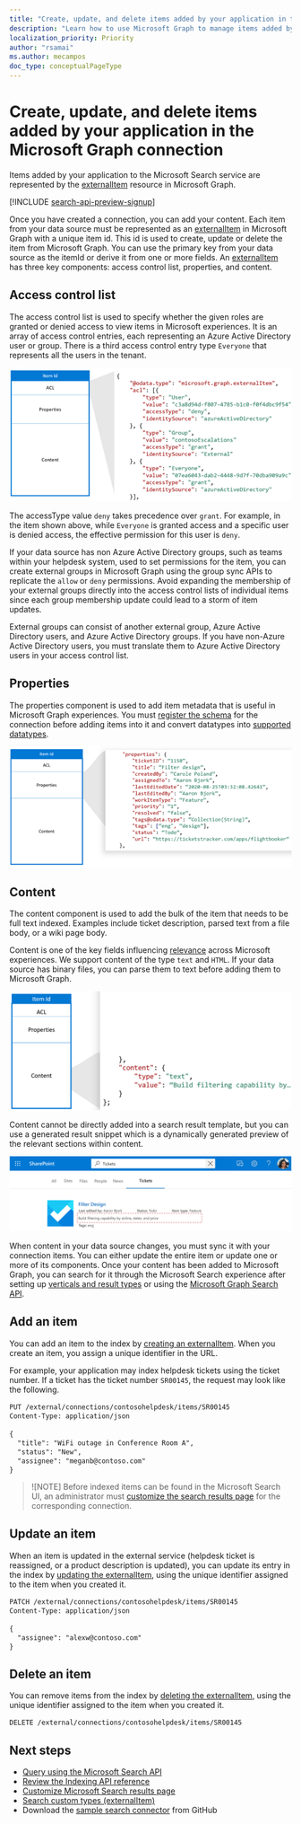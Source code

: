 ```yaml
---
title: "Create, update, and delete items added by your application in the Microsoft Graph connection"
description: "Learn how to use Microsoft Graph to manage items added by your application to the Microsoft Search service"
localization_priority: Priority
author: "rsamai"
ms.author: mecampos
doc_type: conceptualPageType
---
```


# Create, update, and delete items added by your application in the Microsoft Graph connection

Items added by your application to the Microsoft Search service are represented by the [externalItem](/graph/api/resources/externalitem?view=graph-rest-beta&preserve-view=true) resource in Microsoft Graph.

[!INCLUDE [search-api-preview-signup](../includes/search-api-preview-signup.md)]

Once you have created a connection, you can add your content. Each item from your data source must be represented as an [externalItem](/graph/api/resources/externalitem?view=graph-rest-beta&preserve-view=true) in Microsoft Graph with a unique item id. This id is used to create, update or delete the item from Microsoft Graph. You can use the primary key from your data source as the itemId or derive it from one or more fields. An [externalItem](/graph/api/resources/externalitem?view=graph-rest-beta&preserve-view=true) has three key components: access control list, properties, and content.

## Access control list

The access control list is used to specify whether the given roles are granted or denied access to view items in Microsoft experiences. It is an array of access control entries, each representing an Azure Active Directory user or group. There is a third access control entry type `Everyone` that represents all the users in the tenant.

![An example access control list](./images/connectors-images/connecting-external-content-manage-items-acl.png)

The accessType value `deny` takes precedence over `grant`. For example, in the item shown above, while `Everyone` is granted access and a specific user is denied access, the effective permission for this user is `deny`.

If your data source has non Azure Active Directory groups, such as teams within your helpdesk system, used to set permissions for the item, you can create external groups in Microsoft Graph using the group sync APIs to replicate the `allow` or `deny` permissions. Avoid expanding the membership of your external groups directly into the access control lists of individual items since each group membership update could lead to a storm of item updates.

External groups can consist of another external group, Azure Active Directory users, and Azure Active Directory groups. If you have non-Azure Active Directory users, you must translate them to Azure Active Directory users in your access control list.

## Properties

The properties component is used to add item metadata that is useful in Microsoft Graph experiences. You must [register the schema](./connecting-external-content-manage-schema.md) for the connection before adding items into it and convert datatypes into [supported datatypes](/graph/api/resources/property?view=graph-rest-beta&preserve-view=true).

![An example property component](./images/connectors-images/connecting-external-content-manage-items-1.png)

## Content

The content component is used to add the bulk of the item that needs to be full text indexed. Examples include ticket description, parsed text from a file body, or a wiki page body.

Content is one of the key fields influencing [relevance](./connecting-external-content-manage-schema.md#relevance) across Microsoft experiences. We support content of the type `text` and `HTML`. If your data source has binary files, you can parse them to text before adding them to Microsoft Graph.

![An example content component](./images/connectors-images/connecting-external-content-manage-items-2.png)

Content cannot be directly added into a search result template, but you can use a generated result snippet which is a dynamically generated preview of the relevant sections within content.

![A screenshot of a search result template](./images/connectors-images/connecting-external-content-manage-items-3.svg)

When content in your data source changes, you must sync it with your connection items. You can either update the entire item or update one or more of its components. Once your content has been added to Microsoft Graph, you can search for it through the Microsoft Search experience after setting up [verticals and result types](/MicrosoftSearch/customize-search-page) or using the [Microsoft Graph Search API](/graph/api/resources/search-api-overview?view=graph-rest-beta&preserve-view=true).

## Add an item

You can add an item to the index by [creating an externalItem](/graph/api/externalconnection-put-items?view=graph-rest-beta&preserve-view=true). When you create an item, you assign a unique identifier in the URL.

For example, your application may index helpdesk tickets using the ticket number. If a ticket has the ticket number `SR00145`, the request may look like the following.

```http
PUT /external/connections/contosohelpdesk/items/SR00145
Content-Type: application/json

{
  "title": "WiFi outage in Conference Room A",
  "status": "New",
  "assignee": "meganb@contoso.com"
}
```

> ![NOTE]
> Before indexed items can be found in the Microsoft Search UI, an administrator must [customize the search results page](/MicrosoftSearch/configure-connector#next-steps-customize-the-search-results-page) for the corresponding connection.

## Update an item

When an item is updated in the external service (helpdesk ticket is reassigned, or a product description is updated), you can update its entry in the index by [updating the externalItem](/graph/api/externalitem-update?view=graph-rest-beta&preserve-view=true), using the unique identifier assigned to the item when you created it.

```http
PATCH /external/connections/contosohelpdesk/items/SR00145
Content-Type: application/json

{
  "assignee": "alexw@contoso.com"
}
```

## Delete an item

You can remove items from the index by [deleting the externalItem](/graph/api/externalitem-delete?view=graph-rest-beta&preserve-view=true), using the unique identifier assigned to the item when you created it.

```http
DELETE /external/connections/contosohelpdesk/items/SR00145
```

## Next steps

- [Query using the Microsoft Search API](search-concept-overview.md#why-use-the-microsoft-search-api)
- [Review the Indexing API reference](/graph/api/resources/indexing-api-overview?view=graph-rest-beta&preserve-view=true)
- [Customize Microsoft Search results page](/MicrosoftSearch/customize-search-page)
- [Search custom types (externalItem)](search-concept-custom-types.md)
- Download the [sample search connector](https://github.com/microsoftgraph/msgraph-search-connector-sample) from GitHub